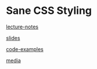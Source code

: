 # Sane CSS Styling

[lecture-notes](./lecture-notes)

[slides](http://enspiral-dev-academy.slides.com/enspiral-dev-academy/sane-css-styling)

[code-examples](./code-examples)

[media](./media)
